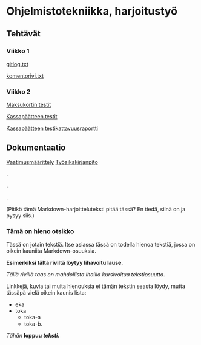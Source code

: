 # Ohjelmistotekniikka, harjoitustyö

## Tehtävät

### Viikko 1

[gitlog.txt](https://github.com/suvithkl/ot-harjoitustyo/blob/7aabd57be7375e5c595fb813e55b020c1a5d6215/laskarit/viikko1/gitlog.txt)

[komentorivi.txt](https://github.com/suvithkl/ot-harjoitustyo/blob/7aabd57be7375e5c595fb813e55b020c1a5d6215/laskarit/viikko1/komentorivi.txt)

### Viikko 2

[Maksukortin testit](https://github.com/suvithkl/ot-harjoitustyo/blob/a3428f3d61ee96c6549476e778fee1a46baeebbd/laskarit/viikko2/Unicafe/src/test/java/com/mycompany/unicafe/MaksukorttiTest.java)

[Kassapäätteen testit](https://github.com/suvithkl/ot-harjoitustyo/blob/a3428f3d61ee96c6549476e778fee1a46baeebbd/laskarit/viikko2/Unicafe/src/test/java/com/mycompany/unicafe/KassapaateTest.java)

[Kassapäätteen testikattavuusraportti](https://github.com/suvithkl/ot-harjoitustyo/blob/a3428f3d61ee96c6549476e778fee1a46baeebbd/laskarit/viikko2/unicafe_testikattavuusraportti.png)

## Dokumentaatio

[Vaatimusmäärittely](https://github.com/suvithkl/ot-harjoitustyo/blob/e071859fbd9b68b588adb0bfb2dba980b1cdb60d/dokumentaatio/vaatimusmaarittely.md)
[Työaikakirjanpito](https://github.com/suvithkl/ot-harjoitustyo/blob/eb95ee308feb216ff61c4289ee24d5d9a4e509a6/dokumentaatio/tuntikirjanpito.md)

.

.

.

(Pitikö tämä Markdown-harjoitteluteksti pitää tässä? En tiedä, siinä on ja pysyy siis.)

### Tämä on hieno otsikko

Tässä on jotain tekstiä. Itse asiassa tässä on todella hienoa tekstiä, jossa on oikein kauniita Markdown-osuuksia.

**Esimerkiksi tältä riviltä löytyy lihavoitu lause.**

*Tällä rivillä taas on mahdollista ihailla kursivoitua tekstiosuutta.*

Linkkejä, kuvia tai muita hienouksia ei tämän tekstin seasta löydy, mutta tässäpä vielä oikein kaunis lista:
- eka
- toka
  - toka-a
  - toka-b.

_Tähän_ **loppuu** _**teksti.**_
